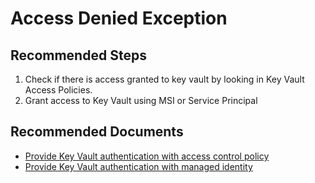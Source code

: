 <properties
	pageTitle="Access Denied Exception"
	description="Access Denied Exception"
	service="Microsoft.Keyvault"
	resource="vaults"
	authors="jlichwa"
	ms.author="jalichwa"
	displayOrder="14"
	selfHelpType="resource"
	supportTopicIds="32375285,32596881,32596883,32596883,32375288"
	resourceTags="optional"
	productPesIds="15657"
	cloudEnvironments="blackForest, fairfax, public, MoonCake"
	articleId="keyvault-accessdenied-diag"
/>

# Access Denied Exception

## **Recommended Steps**

1. Check if there is access granted to key vault by looking in Key Vault Access Policies.
2. Grant access to Key Vault using MSI or Service Principal

## **Recommended Documents**

* [Provide Key Vault authentication with access control policy](https://docs.microsoft.com/azure/key-vault/key-vault-group-permissions-for-apps)<br>
* [Provide Key Vault authentication with managed identity](https://docs.microsoft.com/azure/key-vault/managed-identity)<br>
